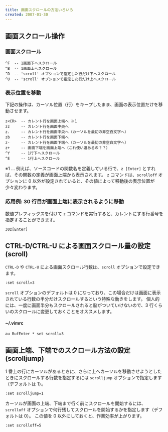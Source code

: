 ```yaml
---
title: 画面スクロールの方法いろいろ
created: 2007-01-30
---
```


画面スクロール操作
----

### 画面スクロール

~~~
^F  -- 1画面下へスクロール
^B  -- 1画面上へスクロール
^D  -- 'scroll' オプションで指定した行だけ下へスクロール
^U  -- 'scroll' オプションで指定した行だけ上へスクロール
~~~

### 表示位置を移動

下記の操作は、カーソル位置（行）をキープしたまま、画面の表示位置だけを移動させます。

~~~
z<CR>  -- カレント行を画面上端へ ※1
zz     -- カレント行を画面中央へ
z.     -- カレント行を画面中央へ（カーソルを最初の非空白文字へ）
zb     -- カレント行を画面下端へ
z-     -- カレント行を画面下端へ（カーソルを最初の非空白文字へ）
z+     -- 画面下端を画面上端へ（これ使い道あるの？？）
^Y     -- 1行下へスクロール
^E     -- 1行上へスクロール
~~~

※1 … 例えば、ソースコードの関数名を定義している行で、`z [Enter]` とすれば、その関数の定義が画面上端から表示されます。
`z` コマンドは、`scrolloff` オプションに 0 以外が設定されていると、その値によって移動後の表示位置が少々変わります。

### 応用例: 30 行目が画面上端に表示されるように移動

数値プレフィックスを付けて `z` コマンドを実行すると、カレントにする行番号を指定することができます。

~~~
30z[Enter]
~~~


CTRL-D/CTRL-U による画面スクロール量の設定 (scroll)
----

`CTRL-D` や `CTRL-U` による画面スクロール行数は、`scroll` オプションで設定できます。

~~~ vim
:set scroll=3
~~~

`scroll` オプションのデフォルトは 0 になっており、この場合だけは画面に表示されている行数の半分だけスクロールするという特殊な動きをします。
個人的には、一度に画面半分もスクロールされると脳がついていけないので、3 行くらいのスクロールに変更しておくことをオススメします。

#### ~/.vimrc

~~~ vim
au BufEnter * set scroll=3
~~~

画面上端、下端でのスクロール方法の設定 (scrolljump)
----

1 番上の行にカーソルがあるときに、さらに上へカーソルを移動させようとしたときにスクロールする行数を指定するには `scrolljump` オプションで指定します（デフォルトは 1）。

~~~ vim
:set scrolljump=1
~~~

カーソルが画面の上端、下端まで行く前にスクロールを開始するには、`scrolloff` オプションで何行残してスクロールを開始するかを指定します（デフォルトは 0）。
この値を 0 以外にしておくと、作業効率が上がります。

~~~ vim
:set scrolloff=5
~~~


